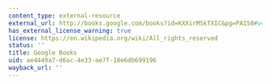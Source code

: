 ```yaml
---
content_type: external-resource
external_url: http://books.google.com/books?id=KXXirMSkTXIC&pg=PA158#v=onepage
has_external_license_warning: true
license: https://en.wikipedia.org/wiki/All_rights_reserved
status: ''
title: Google Books
uid: ae4449a7-d6ac-4e33-ae7f-18e6db699196
wayback_url: ''
---
```

